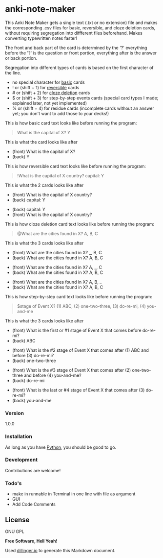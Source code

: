 # anki-note-maker
This Anki Note Maker gets a single text (.txt or no extension) file and makes the corresponding .csv files for basic, reversible, and cloze deletion cards, without requiring segregation into diffferent files beforehand. Makes converting typewritten notes faster!

The front and back part of the card is determined by the '?' everything before the '?' is the question or front portion, everything after is the answer or back portion.

Segregation into different types of cards is based on the first character of the line.
- no special character for [basic] cards
- ! or (shift + 1) for [reversible] cards
- \# or (shift + 2) for [cloze deletion] cards
- $ or (shift + 3) for step-by-step events cards (special card types I made; explained later, not yet implemented)
- % or (shift + 4) for residue cards (incomplete cards without an answer yet; you don't want to add those to your decks!)

This is how basic card text looks like before running the program:
> What is the capital of X? Y 

This is what the card looks like after
- (front) What is the capital of X?
- (back) Y
    
This is how reversible card text looks like before running the program:

> !What is the capital of X country? capital: Y

This is what the 2 cards looks like after
 - (front) What is the capital of X country?
 - (back) capital: Y
 
 * (back) capital: Y
 * (front) What is the capital of X country?

This is how cloze deletion card text looks like before running the program:
> @What are the cities found in X? A, B, C

This is what the 3 cards looks like after
- (front) What are the cities found in X? _, B, C
- (back) What are the cities found in X? A, B, C

* (front) What are the cities found in X? A, _, C
* (back) What are the cities found in X? A, B, C

- (front) What are the cities found in X? A, B, _
- (back) What are the cities found in X? A, B, C
 
This is how step-by-step card text looks like before running the program:
> $stage of Event X? (1) ABC, (2) one-two-three, (3) do-re-mi, (4) you-and-me

This is what the 3 cards looks like after
- (front) What is the first or #1 stage of Event X that comes before do-re-mi?
- (back) ABC

* (front) What is the #2 stage of Event X that comes after (1) ABC and before (3) do-re-mi?
* (back) one-two-three

- (front) What is the #3 stage of Event X that comes after (2) one-two-three and before (4) you-and-me?
- (back) do-re-mi

* (front) What is the last or #4 stage of Event X that comes after (3) do-re-mi?
* (back) you-and-me

### Version
1.0.0

### Installation

As long as you have [Python], you should be good to go.

### Development

Contributions are welcome!


### Todo's

 - make in runnable in Terminal in one line with file as argument
 - GUI
 - Add Code Comments

License
----

GNU GPL


**Free Software, Hell Yeah!**

Used [dillinger.io]() to generate this Markdown document.

[basic]: http://ankisrs.net/docs/manual.html#the-basics
[reversible]: http://ankisrs.net/docs/manual.html#reverse-cards
[cloze deletion]: http://ankisrs.net/docs/manual.html#cloze
[Python]: https://www.python.org/downloads/

